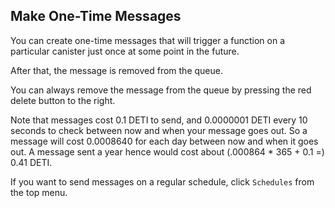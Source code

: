 ## Make One-Time Messages

You can create one-time messages that will trigger a function on a particular canister just once at some point in the future.

After that, the message is removed from the queue.

You can always remove the message from the queue by pressing the red delete button to the right.

Note that messages cost 0.1 DETI to send, and 0.0000001 DETI every 10 seconds to check between now and when your message goes out. So a message will cost 0.0008640 for each day between now and when it goes out. A message sent a year hence would cost about (.000864 \* 365 + 0.1 =) 0.41 DETI.

If you want to send messages on a regular schedule, click `Schedules` from the top menu.
